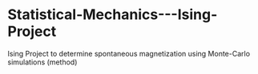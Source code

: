 Statistical-Mechanics---Ising-Project
=====================================

Ising Project to determine spontaneous magnetization using Monte-Carlo simulations (method)
